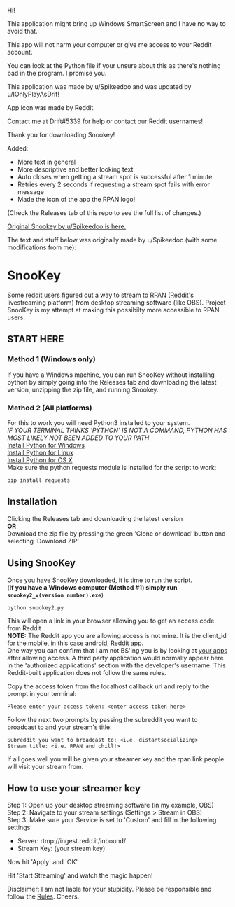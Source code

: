 Hi!

This application might bring up Windows SmartScreen and I have no way to avoid that.

This app will not harm your computer or give me access to your Reddit account.

You can look at the Python file if your unsure about this as there's nothing bad in the program. I promise you.

This application was made by u/Spikeedoo and was updated by u/IOnlyPlayAsDrif!

App icon was made by Reddit.

Contact me at Drift#5339 for help or contact our Reddit usernames!

Thank you for downloading Snookey!

Added:
- More text in general
- More descriptive and better looking text
- Auto closes when getting a stream spot is successful after 1 minute
- Retries every 2 seconds if requesting a stream spot fails with error message
- Made the icon of the app the RPAN logo!

(Check the Releases tab of this repo to see the full list of changes.)

[Original Snookey by u/Spikeedoo is here.](https://github.com/Spikeedoo/SnooKey)   

The text and stuff below was originally made by u/Spikeedoo (with some modifications from me):

# SnooKey
Some reddit users figured out a way to stream to RPAN (Reddit's livestreaming platform) from desktop streaming software 
(like OBS).  Project SnooKey is my attempt at making this possibilty more accessible to RPAN users.

## START HERE
### Method 1 (Windows only)
If you have a Windows machine, you can run SnooKey without installing python by simply going into the Releases tab and downloading the latest version, unzipping the zip file, and running Snookey.

### Method 2 (All platforms)
For this to work you will need Python3 installed to your system.      
*IF YOUR TERMINAL THINKS 'PYTHON' IS NOT A COMMAND, PYTHON HAS MOST LIKELY NOT BEEN ADDED TO YOUR PATH*     
[Install Python for Windows](https://realpython.com/installing-python/#windows)   
[Install Python for Linux](https://realpython.com/installing-python/#linux)   
[Install Python for OS X](https://realpython.com/installing-python/#macos-mac-os-x)   
Make sure the python requests module is installed for the script to work:
```
pip install requests
```

## Installation
Clicking the Releases tab and downloading the latest version   
**OR**    
Download the zip file by pressing the green 'Clone or download' button and selecting 'Download ZIP'

## Using SnooKey
Once you have SnooKey downloaded, it is time to run the script.     
(**If you have a Windows computer (Method #1) simply run ```snookey2_v(version number).exe```**)
```
python snookey2.py
```
This will open a link in your browser allowing you to get an access code from Reddit    
**NOTE:** The Reddit app you are allowing access is not mine.  It is the client_id for the mobile, in this case android, Reddit app.    
One way you can confirm that I am not BS'ing you is by looking at [your apps](https://www.reddit.com/prefs/apps/) after allowing access.
A third party application would normally appear here in the 'authorized applications' section with the developer's username.  This Reddit-built
application does not follow the same rules.   

Copy the access token from the localhost callback url and reply to the prompt in your terminal:
```
Please enter your access token: <enter access token here>
```
Follow the next two prompts by passing the subreddit you want to broadcast to and your stream's title:
```
Subreddit you want to broadcast to: <i.e. distantsocializing>
Stream title: <i.e. RPAN and chill!>
```
If all goes well you will be given your streamer key and the rpan link people will visit your stream from.

## How to use your streamer key
Step 1: Open up your desktop streaming software (in my example, OBS)      
Step 2: Navigate to your stream settings (Settings > Stream in OBS)    
Step 3: Make sure your Service is set to 'Custom' and fill in the following settings:
- Server: rtmp://ingest.redd.it/inbound/
- Stream Key: (your stream key)

Now hit 'Apply' and 'OK'

Hit 'Start Streaming' and watch the magic happen!

Disclaimer: I am not liable for your stupidity.  Please be responsible and follow the [Rules](https://www.redditinc.com/policies/broadcasting-content-policy).  Cheers.  
